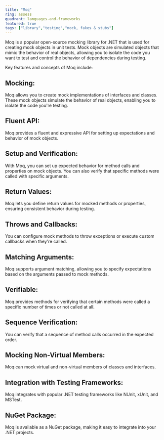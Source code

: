 ```yaml
---
title: "Moq"
ring: assess
quadrant: languages-and-frameworks 
featured: true
tags: ["library","testing","mock, fakes & stubs"]
--- 
```

Moq is a popular open-source mocking library for .NET that is used for creating mock objects in unit tests. Mock objects are simulated objects that mimic the behavior of real objects, allowing you to isolate the code you want to test and control the behavior of dependencies during testing.

Key features and concepts of Moq include:

## Mocking: 
Moq allows you to create mock implementations of interfaces and classes. These mock objects simulate the behavior of real objects, enabling you to isolate the code you're testing.

## Fluent API: 
Moq provides a fluent and expressive API for setting up expectations and behavior of mock objects.

## Setup and Verification: 
With Moq, you can set up expected behavior for method calls and properties on mock objects. You can also verify that specific methods were called with specific arguments.

## Return Values: 
Moq lets you define return values for mocked methods or properties, ensuring consistent behavior during testing.

## Throws and Callbacks: 
You can configure mock methods to throw exceptions or execute custom callbacks when they're called.

## Matching Arguments: 
Moq supports argument matching, allowing you to specify expectations based on the arguments passed to mock methods.

## Verifiable: 
Moq provides methods for verifying that certain methods were called a specific number of times or not called at all.

## Sequence Verification: 
You can verify that a sequence of method calls occurred in the expected order.

## Mocking Non-Virtual Members: 
Moq can mock virtual and non-virtual members of classes and interfaces.

## Integration with Testing Frameworks: 
Moq integrates with popular .NET testing frameworks like NUnit, xUnit, and MSTest.

## NuGet Package: 
Moq is available as a NuGet package, making it easy to integrate into your .NET projects.
